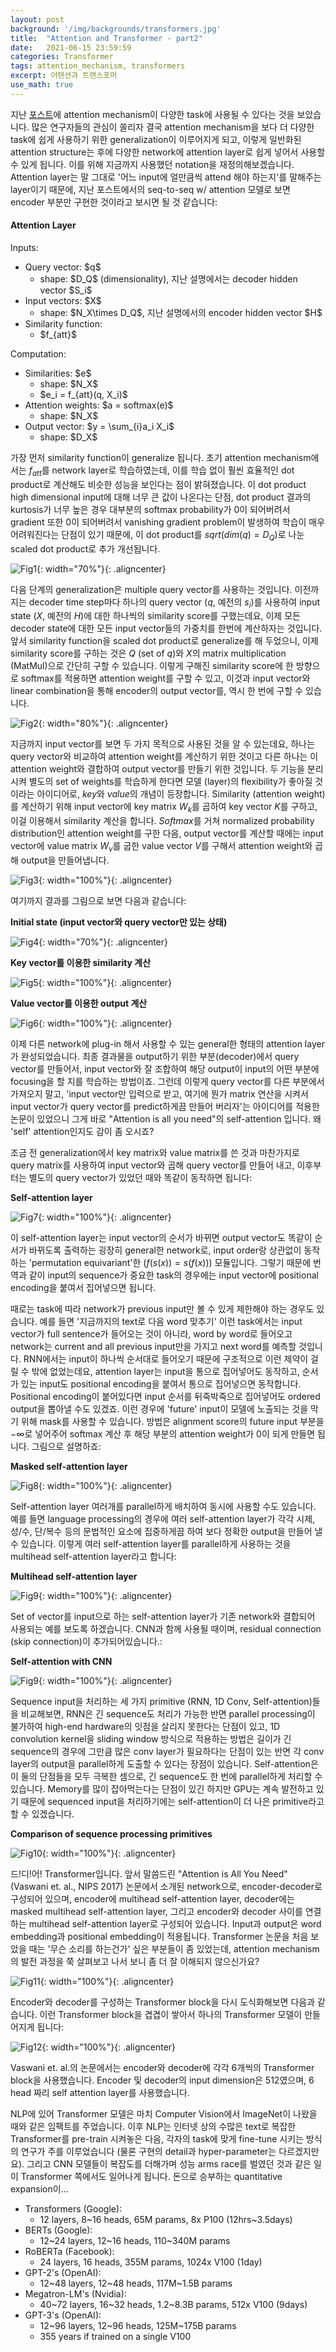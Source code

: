 ```yaml
---
layout: post
background: '/img/backgrounds/transformers.jpg'
title:  "Attention and Transformer - part2"
date:   2021-06-15 23:59:59
categories: Transformer
tags: attention_mechanism, transformers
excerpt: 어텐션과 트랜스포머
use_math: true
---
```


지난 [포스트](https://tildacorp.github.io/2021/06/14/transformers/)에 attention mechanism이 다양한 task에 사용될 수 있다는 것을 보았습니다.
많은 연구자들의 관심이 쏠리자 결국 attention mechanism을 보다 더 다양한 task에 쉽게 사용하기 위한 generalization이 이루어지게 되고, 이렇게 일반화된 attention structure는 후에 다양한 network에 attention layer로 쉽게 넣어서 사용할 수 있게 됩니다. 이를 위해 지금까지 사용했던 notation을 재정의해보겠습니다. Attention layer는 말 그대로 '어느 input에 얼만큼씩 attend 해야 하는지'를 말해주는 layer이기 때문에, 지난 포스트에서의 seq-to-seq w/ attention 모델로 보면 encoder 부분만 구현한 것이라고 보시면 될 것 같습니다:


<h4>Attention Layer</h4>
<p>Inputs:</p>
<ul>
  <li> Query vector: $q$
    <ul><li>shape: $D_Q$ (dimensionality), 지난 설명에서는 decoder hidden vector $S_i$</li></ul>
  </li>
  <li>Input vectors: $X$
    <ul><li>shape: $N_X\times D_Q$, 지난 설명에서의 encoder hidden vector $H$</li></ul>
  </li>
  <li>Similarity function:
    <ul><li>$f_{att}$</li></ul>
  </li>
</ul>

<p>Computation:</p>
<ul>
  <li> Similarities: $e$
    <ul>
      <li>shape: $N_X$</li>
      <li>$e_i = f_{att}(q, X_i)$</li>
    </ul>
</li>
  <li>Attention weights: $a = softmax(e)$
    <ul><li>shape: $N_X$</li></ul>
  </li>
  <li>Output vector: $y = \sum_{i}a_i X_i$
    <ul><li>shape: $D_X$</li></ul>
  </li>
</ul>

가장 먼저 similarity function이 generalize 됩니다. 초기 attention mechanism에서는 $f_{att}$를 network layer로 학습하였는데, 이를 학습 없이 훨씬 효율적인 dot product로 계산해도 비슷한 성능을 보인다는 점이 밝혀졌습니다. 이 dot product high dimensional input에 대해 너무 큰 값이 나온다는 단점, dot product 결과의 kurtosis가 너무 높은 경우 대부분의 softmax probability가 0이 되어버려서 gradient 또한 0이 되어버려서 vanishing gradient problem이 발생하여 학습이 매우 어려워진다는 단점이 있기 때문에, 이 dot product를 $sqrt(dim(q)=D_Q)$로 나눈 scaled dot product로 추가 개선됩니다.<br />

![Fig1](https://tildacorp.github.io/img/attention_generalization1.PNG "Generalization of Attention Mechanism"){: width="70%"}{: .aligncenter}


다음 단계의 generalization은 multiple query vector를 사용하는 것입니다. 이전까지는 decoder time step마다 하나의 query vector ($q$, 예전의 $s_i$)를 사용하여 input state ($X$, 예전의 $H$)에 대한 하나씩의 similarity score를 구했는데요, 이제 모든 decoder state에 대한 모든 input vector들의 가중치를 한번에 계산하자는 것입니다. 앞서 similarity function을 scaled dot product로 generalize를 해 두었으니, 이제 similarity score를 구하는 것은 $Q$ (set of $q$)와 $X$의 matrix multiplication (MatMul)으로 간단히 구할 수 있습니다. 이렇게 구해진 similarity score에 한 방향으로 softmax를 적용하면 attention weight를 구할 수 있고, 이것과 input vector와 linear combination을 통해 encoder의 output vector를, 역시 한 번에 구할 수 있습니다.<br />

![Fig2](https://tildacorp.github.io/img/attention_generalization2.PNG "Further Generalization of Attention Mechanism"){: width="80%"}{: .aligncenter}


지금까지 input vector를 보면 두 가지 목적으로 사용된 것을 알 수 있는데요, 하나는 query vector와 비교하여 attention weight를 계산하기 위한 것이고 다른 하나는 이 attention weight와 결합하여 output vector를 만들기 위한 것입니다. 두 기능을 분리시켜 별도의 set of weights를 학습하게 한다면 모델 (layer)의 flexibility가 좋아질 것이라는 아이디어로, $key$와 $value$의 개념이 등장합니다. Similarity (attention weight)를 계산하기 위해 input vector에 key matrix $W_k$를 곱하여 key vector $K$를 구하고, 이걸 이용해서 similarity 계산을 합니다. $Softmax$를 거쳐 normalized probability distribution인 attention weight를 구한 다음, output vector를 계산할 때에는 input vector에 value matrix $W_v$를 굽한 value vector $V$를 구해서 attention weight와 곱해 output을 만들어냅니다.<br />

![Fig3](https://tildacorp.github.io/img/attention_generalization3.PNG "Even Further Generalization of Attention Mechanism"){: width="100%"}{: .aligncenter}


여기까지 결과를 그림으로 보면 다음과 같습니다:

<p><b>Initial state (input vector와 query vector만 있는 상태)</b></p>

![Fig4](https://tildacorp.github.io/img/attention_layer1.PNG "Attention Layer - step 1"){: width="70%"}{: .aligncenter}

<p><b>Key vector를 이용한 similarity 계산</b></p>

![Fig5](https://tildacorp.github.io/img/attention_layer2.PNG "Attention Layer - step 2"){: width="100%"}{: .aligncenter}

<p><b>Value vector를 이용한 output 계산</b></p>

![Fig6](https://tildacorp.github.io/img/attention_layer3.PNG "Attention Layer - step 3"){: width="100%"}{: .aligncenter}


이제 다른 network에 plug-in 해서 사용할 수 있는 general한 형태의 attention layer가 완성되었습니다. 최종 결과물을 output하기 위한 부분(decoder)에서 query vector를 만들어서, input vector와 잘 조합하여 해당 output이 input의 어떤 부분에 focusing을 할 지를 학습하는 방법이죠. 그런데 이렇게 query vector를 다른 부분에서 가져오지 말고, 'input vector만 입력으로 받고, 여기에 뭔가 matrix 연산을 시켜서 input vector가 query vector를 predict하게끔 만들어 버리자'는 아이디어를 적용한 논문이 있었으니 그게 바로 "Attention is all you need"의 self-attention 입니다. 왜 'self' attention인지도 감이 좀 오시죠?


조금 전 generalization에서 key matrix와 value matrix를 쓴 것과 마찬가지로 query matrix를 사용하여 input vector와 곱해 query vector를 만들어 내고, 이후부터는 별도의 query vector가 있었던 때와 똑같이 동작하면 됩니다:

<p><b>Self-attention layer</b></p>

![Fig7](https://tildacorp.github.io/img/self_attention_layer.PNG "Self-attention Layer - step 3"){: width="100%"}{: .aligncenter}

이 self-attention layer는 input vector의 순서가 바뀌면 output vector도 똑같이 순서가 바뀌도록 출력하는 굉장히 general한 network로, input order랑 상관없이 동작하는 'permutation equivariant'한 ($f(s(x)) = s(f(x))$) 모듈입니다. 그렇기 때문에 번역과 같이 input의 sequence가 중요한 task의 경우에는 input vector에 positional encoding을 붙여서 집어넣으면 됩니다.


때로는 task에 따라 network가 previous input만 볼 수 있게 제한해야 하는 경우도 있습니다. 예를 들면 '지금까지의 text로 다음 word 맞추기' 이런 task에서는 input vector가 full sentence가 들어오는 것이 아니라, word by word로 들어오고 network는 current and all previous input만을 가지고 next word를 예측할 것입니다. RNN에서는 input이 하나씩 순서대로 들어오기 때문에 구조적으로 이런 제약이 걸릴 수 밖에 없었는데요, attention layer는 input을 통으로 집어넣어도 동작하고, 순서가 있는 input도 positional encoding을 붙여서 통으로 집어넣으면 동작합니다. Positional encoding이 붙어있다면 input 순서를 뒤죽박죽으로 집어넣어도 ordered output을 뽑아낼 수도 있겠죠. 이런 경우에 'future' input이 모델에 노출되는 것을 막기 위해 mask를 사용할 수 있습니다. 방법은 alignment score의 future input 부분을 $-{\infty}$로 넣어주어 softmax 계산 후 해당 부분의 attention weight가 0이 되게 만들면 됩니다. 그림으로 설명하죠:

<p><b>Masked self-attention layer</b></p>

![Fig8](https://tildacorp.github.io/img/masked_self_attention_layer.PNG "Masked Self-attention Layer - step 3"){: width="100%"}{: .aligncenter}


Self-attention layer 여러개를 parallel하게 배치하여 동시에 사용할 수도 있습니다. 예를 들면 language processing의 경우에 여러 self-attention layer가 각각 시제, 성/수, 단/복수 등의 문법적인 요소에 집중하게끔 하여 보다 정확한 output을 만들어 낼 수 있습니다. 이렇게 여러 self-attention layer를 parallel하게 사용하는 것을 multihead self-attention layer라고 합니다:

<p><b>Multihead self-attention layer</b></p>

![Fig9](https://tildacorp.github.io/img/multihead_self_attention_layer.PNG "Multihead Self-attention Layer - step 3"){: width="100%"}{: .aligncenter}


Set of vector를 input으로 하는 self-attention layer가 기존 network와 결합되어 사용되는 예를 보도록 하겠습니다. CNN과 함께 사용될 때이며, residual connection (skip connection)이 추가되어있습니다.:

<p><b>Self-attention with CNN</b></p>

![Fig9](https://tildacorp.github.io/img/cnn_self_attention.PNG "Self-attention with CNN"){: width="100%"}{: .aligncenter}


Sequence input을 처리하는 세 가지 primitive (RNN, 1D Conv, Self-attention)들을 비교해보면, RNN은 긴 sequence도 처리가 가능한 반면 parallel processing이 불가하여 high-end hardware의 잇점을 살리지 못한다는 단점이 있고, 1D convolution kernel을 sliding window 방식으로 적용하는 방법은 길이가 긴 sequence의 경우에 그만큼 많은 conv layer가 필요하다는 단점이 있는 반면 각 conv layer의 output을 parallel하게 도출할 수 있다는 장점이 있습니다. Self-attention은 이 둘의 단점들을 모두 극복한 셈으로, 긴 sequence도 한 번에 parallel하게 처리할 수 있습니다. Memory를 많이 잡아먹는다는 단점이 있긴 하지만 GPU는 계속 발전하고 있기 때문에 sequenced input을 처리하기에는 self-attention이 더 나은 primitive라고 할 수 있겠습니다.

<p><b>Comparison of sequence processing primitives</b></p>

![Fig10](https://tildacorp.github.io/img/seq_proc_comparison.PNG "Comparison of Sequence Processing Primitives"){: width="100%"}{: .aligncenter}


드!디!어! Transformer입니다. 앞서 말씀드린 "Attention is All You Need" (Vaswani et. al., NIPS 2017) 논문에서 소개된 network으로, encoder-decoder로 구성되어 있으며, encoder에 multihead self-attention layer, decoder에는 masked multihead self-attention layer, 그리고 encoder와 decoder 사이를 연결하는 multihead self-attention layer로 구성되어 있습니다. Input과 output은 word embedding과 positional embedding이 적용됩니다. Transformer 논문을 처음 보았을 때는 '무슨 소리를 하는건가' 싶은 부분들이 좀 있었는데, attention mechanism의 발전 과정을 쭉 살펴보고 나서 보니 좀 더 잘 이해되지 않으신가요?<br />

![Fig11](https://tildacorp.github.io/img/transformer.PNG "Transformer Network Structure"){: width="100%"}{: .aligncenter}


Encoder와 decoder를 구성하는 Transformer block을 다시 도식화해보면 다음과 같습니다. 이런 Transformer block을 겹겹이 쌓아서 하나의 Transformer 모델이 만들어지게 됩니다:<br />

![Fig12](https://tildacorp.github.io/img/transformer_block.PNG "Transformer Block"){: width="100%"}{: .aligncenter}


Vaswani et. al.의 논문에서는 encoder와 decoder에 각각 6개씩의 Transformer block을 사용했습니다. Encoder 및 decoder의 input dimension은 512였으며, 6 head 짜리 self attention layer를 사용했습니다.



NLP에 있어 Transformer 모델은 마치 Computer Vision에서 ImageNet이 나왔을 때와 같은 임팩트를 주었습니다. 이후 NLP는 인터넷 상의 수많은 text로 복잡한 Transformer를 pre-train 시켜놓은 다음, 각자의 task에 맞게 fine-tune 시키는 방식의 연구가 주를 이루었습니다 (물론 구현의 detail과 hyper-parameter는 다르겠지만요). 그리고 CNN 모델들이 복잡도를 더해가며 성능 arms race를 벌였던 것과 같은 일이 Transformer 쪽에서도 일어나게 됩니다. 돈으로 승부하는 quantitative expansion이...

<ul>
  <li>Transformers (Google):
    <ul><li>12 layers, 8~16 heads, 65M params, 8x P100 (12hrs~3.5days)</li></ul>
  </li>
  <li>BERTs (Google):
    <ul><li>12~24 layers, 12~16 heads, 110~340M params</li></ul>
  </li>
  <li>RoBERTa (Facebook):
    <ul><li>24 layers, 16 heads, 355M params, 1024x V100 (1day)</li></ul>
  </li>
  <li>GPT-2's (OpenAI):
    <ul><li>12~48 layers, 12~48 heads, 117M~1.5B params</li></ul>
  </li>
  <li>Megatron-LM's (Nvidia):
    <ul><li>40~72 layers, 16~32 heads, 1.2~8.3B params, 512x V100 (9days)</li></ul>
  </li>
  <li>GPT-3's (OpenAI):
    <ul>
      <li>12~96 layers, 12~96 heads, 125M~175B params</li>
      <li>355 years if trained on a single V100</li>
    </ul>
  </li>
</ul>
